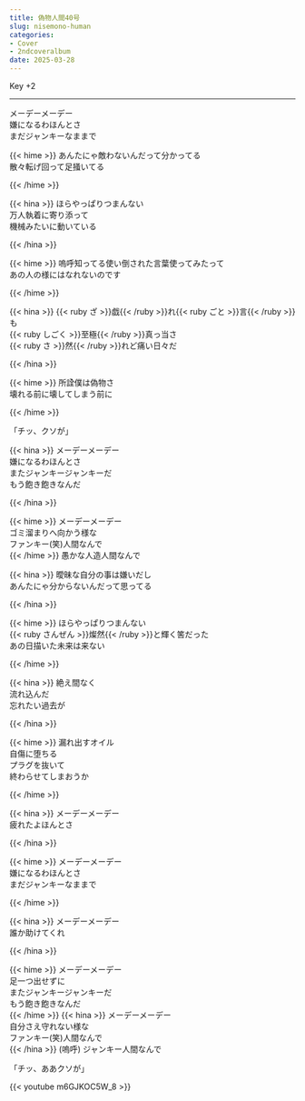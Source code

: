 ```yaml
---
title: 偽物人間40号
slug: nisemono-human
categories:
- Cover
- 2ndcoveralbum
date: 2025-03-28
---
```


Key +2

---

メーデーメーデー  
嫌になるわほんとさ  
まだジャンキーなままで  

{{< hime >}}
あんたにゃ敵わないんだって分かってる  
散々転げ回って足掻いてる  

{{< /hime >}}

{{< hina >}}
ほらやっぱりつまんない  
万人執着に寄り添って  
機械みたいに動いている  

{{< /hina >}}

{{< hime >}}
嗚呼知ってる使い倒された言葉使ってみたって  
あの人の様にはなれないのです  

{{< /hime >}}

{{< hina >}}
{{< ruby ざ >}}戯{{< /ruby >}}れ{{< ruby ごと >}}言{{< /ruby >}}も  
{{< ruby しごく >}}至極{{< /ruby >}}真っ当さ  
{{< ruby さ >}}然{{< /ruby >}}れど痛い日々だ  

{{< /hina >}}

{{< hime >}}
所詮僕は偽物さ  
壊れる前に壊してしまう前に  

{{< /hime >}}

「チッ、クソが」

{{< hina >}}
メーデーメーデー  
嫌になるわほんとさ  
またジャンキージャンキーだ  
もう飽き飽きなんだ  

{{< /hina >}}

{{< hime >}}
メーデーメーデー  
ゴミ溜まりへ向かう様な  
ファンキー(笑)人間なんで  
{{< /hime >}}
愚かな人造人間なんで  

{{< hina >}}
曖昧な自分の事は嫌いだし  
あんたにゃ分からないんだって思ってる  

{{< /hina >}}

{{< hime >}}
ほらやっぱりつまんない  
{{< ruby さんぜん >}}燦然{{< /ruby >}}と輝く筈だった  
あの日描いた未来は来ない  

{{< /hime >}}

{{< hina >}}
絶え間なく  
流れ込んだ  
忘れたい過去が  

{{< /hina >}}

{{< hime >}}
漏れ出すオイル  
自傷に堕ちる  
プラグを抜いて  
終わらせてしまおうか  

{{< /hime >}}

{{< hina >}}
メーデーメーデー  
疲れたよほんとさ  

{{< /hina >}}

{{< hime >}}
メーデーメーデー  
嫌になるわほんとさ  
まだジャンキーなままで  

{{< /hime >}}

{{< hina >}}
メーデーメーデー  
誰か助けてくれ  

{{< /hina >}}

{{< hime >}}
メーデーメーデー  
足一つ出せずに  
またジャンキージャンキーだ  
もう飽き飽きなんだ  
{{< /hime >}}
{{< hina >}}
メーデーメーデー  
自分さえ守れない様な  
ファンキー(笑)人間なんで  
{{< /hina >}}
(嗚呼)
ジャンキー人間なんで  

「チッ、ああクソが」

{{< youtube m6GJKOC5W_8 >}}